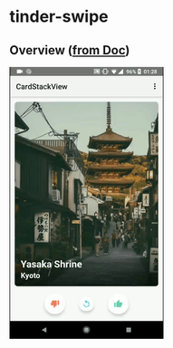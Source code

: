 # tinder-swipe

## Overview ([from Doc](https://github.com/yuyakaido/CardStackView))
![Overview](https://github.com/yuyakaido/images/blob/master/CardStackView/sample-overview.gif)
